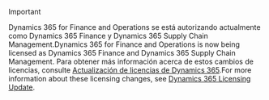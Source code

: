 > [!IMPORTANT]
> <span data-ttu-id="a500f-101">Dynamics 365 for Finance and Operations se está autorizando actualmente como Dynamics 365 Finance y Dynamics 365 Supply Chain Management.</span><span class="sxs-lookup"><span data-stu-id="a500f-101">Dynamics 365 for Finance and Operations is now being licensed as Dynamics 365 Finance and Dynamics 365 Supply Chain Management.</span></span> <span data-ttu-id="a500f-102">Para obtener más información acerca de estos cambios de licencias, consulte [Actualización de licencias de Dynamics 365](https://docs.microsoft.com/dynamics365/licensing/update).</span><span class="sxs-lookup"><span data-stu-id="a500f-102">For more information about these licensing changes, see [Dynamics 365 Licensing Update](https://docs.microsoft.com/dynamics365/licensing/update).</span></span> 
